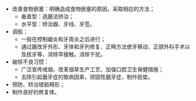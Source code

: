 * 改善食物嵌塞：明确造成食物嵌塞的原因，采取相应的方法；
	* 垂直型：选磨法矫治；
	* 水平型：矫治器、牙线、牙签。
* 调𬌗：
	* 一般在控制龈炎和牙周炎之后进行；
	* 通过磨改牙外形、牙体和牙列修复、正畸方法使牙移动、正颌外科手术以及拔牙等，消除早接触，消除干扰。
* 破除不良习惯：
	* 广泛宣传戒烟，改革烟草生产工艺、加强口腔卫生保健措施；
	* 去除引起磨牙症的致病因素，顽固性磨牙症，制作𬌗垫。
* 预防、矫治错𬌗畸形；
* 制作良好的修复体。